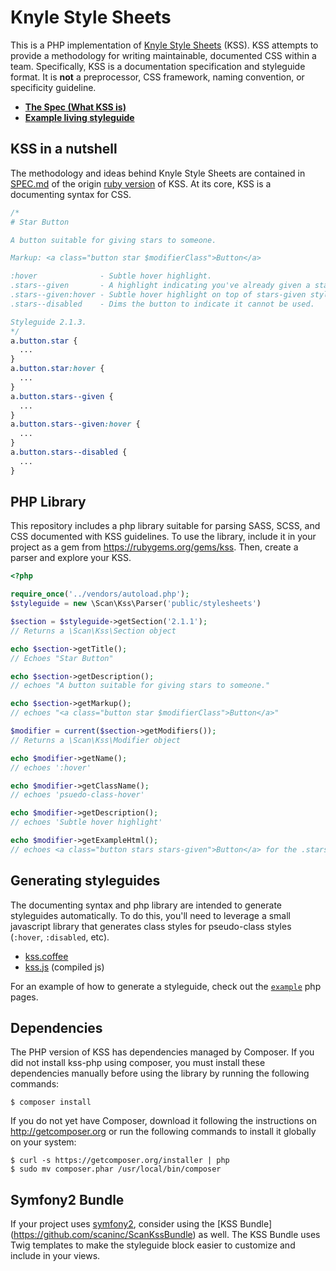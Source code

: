 # Knyle Style Sheets

This is a PHP implementation of [Knyle Style Sheets](http://warpspire.com/kss) (KSS).
KSS attempts to provide a methodology for writing maintainable, documented CSS
within a team. Specifically, KSS is a documentation specification and styleguide
format. It is **not** a preprocessor, CSS framework, naming convention, or
specificity guideline.

* **[The Spec (What KSS is)](https://github.com/kneath/kss/blob/master/SPEC.md)**
* **[Example living styleguide](https://github.com/scaninc/kss-php/tree/master/example)**

## KSS in a nutshell

The methodology and ideas behind Knyle Style Sheets are contained in [SPEC.md](https://github.com/kneath/kss/blob/master/SPEC.md)
of the origin [ruby version](https://github.com/kneath/kss) of KSS. At its core,
KSS is a documenting syntax for CSS.

```css
/*
# Star Button

A button suitable for giving stars to someone.

Markup: <a class="button star $modifierClass">Button</a>

:hover              - Subtle hover highlight.
.stars--given       - A highlight indicating you've already given a star.
.stars--given:hover - Subtle hover highlight on top of stars-given styling.
.stars--disabled    - Dims the button to indicate it cannot be used.

Styleguide 2.1.3.
*/
a.button.star {
  ...
}
a.button.star:hover {
  ...
}
a.button.stars--given {
  ...
}
a.button.stars--given:hover {
  ...
}
a.button.stars--disabled {
  ...
}
```

## PHP Library

This repository includes a php library suitable for parsing SASS, SCSS, and CSS
documented with KSS guidelines. To use the library, include it in your project as
a gem from <https://rubygems.org/gems/kss>. Then, create a parser and explore your KSS.

```php
<?php

require_once('../vendors/autoload.php');
$styleguide = new \Scan\Kss\Parser('public/stylesheets')

$section = $styleguide->getSection('2.1.1');
// Returns a \Scan\Kss\Section object

echo $section->getTitle();
// Echoes "Star Button"

echo $section->getDescription();
// echoes "A button suitable for giving stars to someone."

echo $section->getMarkup();
// echoes "<a class="button star $modifierClass">Button</a>"

$modifier = current($section->getModifiers());
// Returns a \Scan\Kss\Modifier object

echo $modifier->getName();
// echoes ':hover'

echo $modifier->getClassName();
// echoes 'psuedo-class-hover'

echo $modifier->getDescription();
// echoes 'Subtle hover highlight'

echo $modifier->getExampleHtml();
// echoes <a class="button stars stars-given">Button</a> for the .stars-given modifier
```

## Generating styleguides

The documenting syntax and php library are intended to generate styleguides automatically.
To do this, you'll need to leverage a small javascript library that generates
class styles for pseudo-class styles (`:hover`, `:disabled`, etc).

* [kss.coffee](https://github.com/scaninc/kss-php/blob/master/lib/Scan/kss.coffee)
* [kss.js](https://github.com/scaninc/kss-php/blob/master/example/public/js/kss.js) (compiled js)

For an example of how to generate a styleguide, check out the [`example`](https://github.com/scaninc/kss-php/tree/master/example)
php pages.

## Dependencies

The PHP version of KSS has dependencies managed by Composer. If you did not install
kss-php using composer, you must install these dependencies manually before using
the library by running the following commands:

```
$ composer install
```

If you do not yet have Composer, download it following the instructions on
http://getcomposer.org or run the following commands to install it globally on
your system:

```
$ curl -s https://getcomposer.org/installer | php
$ sudo mv composer.phar /usr/local/bin/composer
```

## Symfony2 Bundle

If your project uses [symfony2](http://symfony.com/), consider using the [KSS Bundle]
(https://github.com/scaninc/ScanKssBundle) as well. The KSS Bundle uses Twig templates
to make the styleguide block easier to customize and include in your views.
